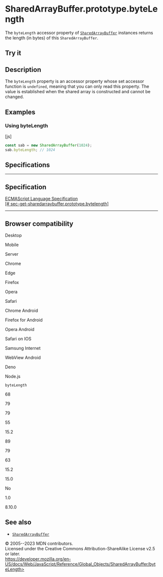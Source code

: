 SharedArrayBuffer.prototype.byteLength
======================================

 
The `byteLength` accessor property of
[`SharedArrayBuffer`](../sharedarraybuffer) instances returns the length
(in bytes) of this `SharedArrayBuffer`.


 
Try it 
------

 



 
Description
-----------

 
The `byteLength` property is an accessor property whose set accessor
function is `undefined`, meaning that you can only read this property.
The value is established when the shared array is constructed and cannot
be changed.



 
Examples
--------


 
### Using byteLength 

 
 
 
[js]


```js
const sab = new SharedArrayBuffer(1024);
sab.byteLength; // 1024
```




Specifications
--------------

 
  -----------------------------------------------------------------------------------------------------------------------------------------------------------------
  Specification
  -----------------------------------------------------------------------------------------------------------------------------------------------------------------
  [ECMAScript Language Specification\
  [\#
  sec-get-sharedarraybuffer.prototype.bytelength]](https://tc39.es/ecma262/multipage/structured-data.html#sec-get-sharedarraybuffer.prototype.bytelength)

  -----------------------------------------------------------------------------------------------------------------------------------------------------------------


Browser compatibility 
---------------------

 


Desktop

Mobile

Server

Chrome

Edge

Firefox

Opera

Safari

Chrome Android

Firefox for Android

Opera Android

Safari on IOS

Samsung Internet

WebView Android

Deno

Node.js

`byteLength`

68

79

79

55

15.2

89

79

63

15.2

15.0

No

1.0

8.10.0

 
See also 
--------

 
-   [`SharedArrayBuffer`](../sharedarraybuffer)



 
© 2005--2023 MDN contributors.\
Licensed under the Creative Commons Attribution-ShareAlike License v2.5
or later.\
https://developer.mozilla.org/en-US/docs/Web/JavaScript/Reference/Global_Objects/SharedArrayBuffer/byteLength>

